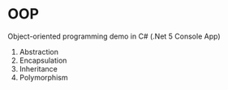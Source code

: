 # OOP
Object-oriented programming demo in C# (.Net 5 Console App)
1. Abstraction
2. Encapsulation
3. Inheritance
4. Polymorphism
